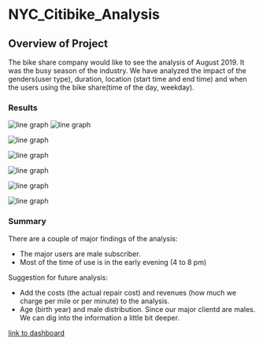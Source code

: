 # NYC_Citibike_Analysis

## Overview of Project

The bike share company would like to see the analysis of August 2019. It was the busy season of the industry. We have analyzed the impact of the genders(user type), duration, location (start time and end time) and when the users using the bike share(time of the day, weekday).  

### Results

![line graph]( https://github.com/jkmom/NYC_Citibike_Challenge/blob/main/Pics/Screenshot%202022-08-11%20005729.png)
![line graph]( https://github.com/jkmom/NYC_Citibike_Challenge/blob/main/Pics/Screenshot%202022-08-11%20005807.png)

![line graph]( https://github.com/jkmom/NYC_Citibike_Challenge/blob/main/Pics/Screenshot%202022-08-11%20005824.png)

![line graph]( https://github.com/jkmom/NYC_Citibike_Challenge/blob/main/Pics/Screenshot%202022-08-11%20005838.png)

![line graph]( https://github.com/jkmom/NYC_Citibike_Challenge/blob/main/Pics/Screenshot%202022-08-11%20005850.png)

![line graph]( https://github.com/jkmom/NYC_Citibike_Challenge/blob/main/Pics/Screenshot%202022-08-11%20010456.png)

![line graph]( https://github.com/jkmom/NYC_Citibike_Challenge/blob/main/Pics/Screenshot%202022-08-11%20010641.png)


### Summary

There are a couple of major findings of the analysis:
* The major users are male subscriber.
* Most of the time of use is in the early evening (4 to 8 pm)

Suggestion for future analysis:
* Add the costs (the actual repair cost) and revenues (how much we charge per mile or per minute) to the analysis. 
* Age (birth year) and male distribution. Since our major clientd are males. We can dig into the information a little bit deeper.

[link to dashboard](https://public.tableau.com/app/profile/shuchi.hsu/viz/NYCBikeShareChallenge/Story3)

